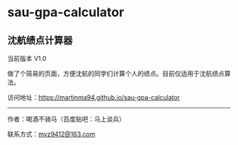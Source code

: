 # sau-gpa-calculator
沈航绩点计算器
---
当前版本 V1.0

做了个简易的页面，方便沈航的同学们计算个人的绩点。目前仅适用于沈航绩点算法。

访问地址：https://martinma94.github.io/sau-gpa-calculator

---

作者：喝酒不骑马（百度贴吧：马上谈兵）

联系方式：myz9412@163.com
